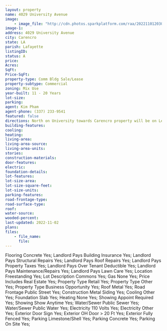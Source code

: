```yaml
---
layout: property
name: 4029 University Avenue
image:
    - image_file: "http://cdn.photos.sparkplatform.com/raa/20221101203002385434000000.jpg"
image-1:
address: 4029 University Avenue
city: Carencro
state: LA
parish: Lafayette
listingID: 
status: A
price: 
Acres: 
SqFt: 
Price-SqFt: 
property-type: Comm Bldg Sale/Lease
property-subtype: Commercial
zoning: Mix Use
year-built: 11 - 20 Years
lot-size: 
parking: 
agent: Kim Pham
agent-phone: (337) 233-9541
featured: false
directions: North on University towards Carencro property will be on Left behind Smoke N Go across from Crawfish hole.
building-features: 
cooling: 
heating: 
living-area: 
living-area-source: 
living-area-units: 
stories: 
construction-materials: 
door-features: 
electric: 
foundation-details: 
lot-features: 
lot-size-area: 
lot-size-square-feet: 
lot-size-units: 
parking-features: 
road-frontage-type: 
road-surface-type: 
roof: 
water-source: 
wooded-percent: 
last-updated: 2022-11-02
plans: 
files:
    - file_name:
      file:
---
```

Flooring	Concrete	Yes;
Landlord Pays	Building Insurance	Yes;
Landlord Pays	Structural Repairs	Yes;
Landlord Pays	Roof Repairs	Yes;
Landlord Pays	Property Taxes	Yes;
Landlord Pays	Over Tenant Deductible	Yes;
Landlord Pays	Maintenance/Repairs	Yes;
Landlord Pays	Lawn Care	Yes;
Location	Freestanding	Yes;
Lot Description	Commons	Yes;
Gas	None	Yes;
Price Includes	Real Estate	Yes;
Property Type	Retail	Yes;
Property Type	Other	Yes;
Property Type	Business Opportunity	Yes;
Roof	Metal	Yes;
Road Frontage	Public Street	Yes;
Construction	Metal Siding	Yes;
Cooling	Other	Yes;
Foundation	Slab	Yes;
Heating	None	Yes;
Showing	Appoint Required	Yes;
Showing	Show Anytime	Yes;
Water/Sewer	Public Sewer	Yes;
Water/Sewer	Public Water	Yes;
Electricity	110 Volts	Yes;
Electricity	Other	Yes;
Exterior	Door Sign	Yes;
Exterior	OH Door > 20 Ft	Yes;
Exterior	Fully Fenced	Yes;
Parking	Limestone/Shell	Yes;
Parking	Concrete	Yes;
Parking	On Site	Yes;

